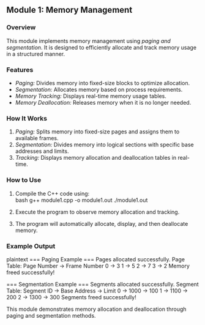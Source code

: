 ## Module 1: Memory Management

### Overview  
This module implements memory management using *paging and segmentation*. It is designed to efficiently allocate and track memory usage in a structured manner.  

### Features  
- *Paging:* Divides memory into fixed-size blocks to optimize allocation.
- *Segmentation:* Allocates memory based on process requirements.
- *Memory Tracking:* Displays real-time memory usage tables.
- *Memory Deallocation:* Releases memory when it is no longer needed.  

### How It Works  
1. *Paging:* Splits memory into fixed-size pages and assigns them to available frames.  
2. *Segmentation:* Divides memory into logical sections with specific base addresses and limits.  
3. *Tracking:* Displays memory allocation and deallocation tables in real-time.  

### How to Use  
1. Compile the C++ code using:  
   bash
   g++ module1.cpp -o module1.out
   ./module1.out
     
2. Execute the program to observe memory allocation and tracking.  
3. The program will automatically allocate, display, and then deallocate memory.  

### Example Output  
plaintext
=== Paging Example ===
Pages allocated successfully.
Page Table:
Page Number -> Frame Number
   0 -> 3
   1 -> 5
   2 -> 7
   3 -> 2
Memory freed successfully!

=== Segmentation Example ===
Segments allocated successfully.
Segment Table:
Segment ID -> Base Address -> Limit
   0 -> 1000 -> 100
   1 -> 1100 -> 200
   2 -> 1300 -> 300
Segments freed successfully!
  

This module demonstrates memory allocation and deallocation through paging and segmentation methods.
